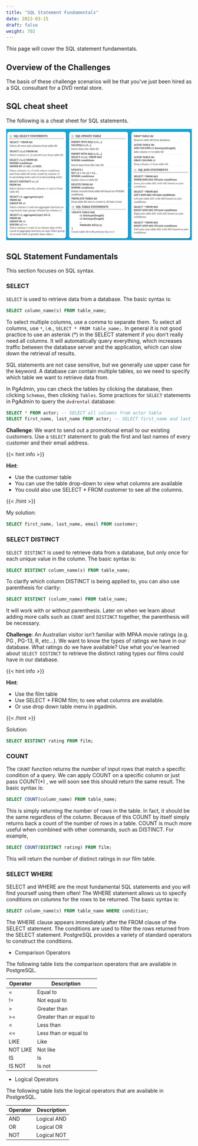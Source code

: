 ```yaml
---
title: "SQL Statement Fundamentals" 
date: 2022-03-15
draft: false
weight: 702
---
```


This page will cover the SQL statement fundamentals.

## Overview of the Challenges

The basis of these challenge scenarios will be that you've just been hired as a SQL consultant for a DVD rental store.

## SQL cheat sheet

The following is a cheat sheet for SQL statements.

![SQL cheat sheet](/images/SQL_cheatsheet.png)

## SQL Statement Fundamentals

This section focuses on SQL syntax.

### SELECT

`SELECT` is used to retrieve data from a database. The basic syntax is:

```sql
SELECT column_name(s) FROM table_name;
```

To select multiple columns, use a comma to separate them. To select all columns, use `*`, i.e., `SELECT * FROM table_name;`. In general it is not good practice to use an asterisk (*) in the SELECT statement if you don’t really need all columns. It will automatically query everything, which increases traffic between the database server and the application, which can slow down the retrieval of results.

SQL statements are not case sensitive, but we generally use upper case for the keyword. A database can contain multiple tables, so we need to specify which table we want to retrieve data from.

In PgAdmin, you can check the tables by clicking the database, then clicking `Schemas`, then clicking `Tables`. Some practices for `SELECT` statements in PgAdmin to query the `dvdrental` database:

```sql
SELECT * FROM actor; -- SELECT all columns from actor table
SELECT first_name, last_name FROM actor; -- SELECT first_name and last_name columns from actor table
```

**Challenge**: We want to send out a promotional email to our existing customers. Use a `SELECT` statement to grab the first and last names of every customer and their email address.

{{< hint info >}}

**Hint**: 
* Use the customer table
* You can use the table drop-down to view what columns are available
* You could also use SELECT * FROM customer to see all the columns.

{{< /hint >}}

My solution:

```sql
SELECT first_name, last_name, email FROM customer;
```

### SELECT DISTINCT

`SELECT DISTINCT` is used to retrieve data from a database, but only once for each unique value in the column. The basic syntax is:

```sql
SELECT DISTINCT column_name(s) FROM table_name;
```

To clarify which column DISTINCT is being applied to, you can also use parenthesis for clarity:

```sql
SELECT DISTINCT (column_name) FROM table_name;
```

It will work with or without parenthesis. Later on when we learn about adding more calls such as `COUNT` and `DISTINCT` together, the parenthesis will be necessary.

**Challenge**: An Australian visitor isn’t familiar with MPAA movie ratings (e.g. PG , PG-13, R, etc…). We want to know the types of ratings we have in our database. What ratings do we have available? Use what you’ve learned about `SELECT DISTINCT` to retrieve the distinct rating types our films could have in our database.

{{< hint info >}}

**Hint**:

* Use the film table
* Use SELECT * FROM film; to see what columns are available.
* Or use drop down table menu in pgadmin.

{{< /hint >}}

Solution:

```sql
SELECT DISTINCT rating FROM film;
```

### COUNT

The `COUNT` function returns the number of input rows that match a specific condition of a query. We can apply COUNT on a specific column or just pass COUNT(*) , we will soon see this should return the same result. The basic syntax is:

```sql
SELECT COUNT(column_name) FROM table_name;
```

This is simply returning the number of rows in the table. In fact, it should be the same regardless of the column. Because of this COUNT by itself simply returns back a count of the number of rows in a table. COUNT is much more useful when combined with other commands, such as DISTINCT. For example,

```sql
SELECT COUNT(DISTINCT rating) FROM film;
```

This will return the number of distinct ratings in our film table.

### SELECT WHERE

SELECT and WHERE are the most fundamental SQL statements and you will find yourself using them often! The WHERE statement allows us to specify conditions on columns for the rows to be returned. The basic syntax is:

```sql
SELECT column_name(s) FROM table_name WHERE condition;
```

The WHERE clause appears immediately after the FROM clause of the SELECT statement. The conditions are used to filter the rows returned from the SELECT statement. PostgreSQL provides a variety of standard operators to construct the conditions.

* Comparison Operators

The following table lists the comparison operators that are available in PostgreSQL.

| Operator | Description |
| -------- | ----------- |
| = | Equal to |
| != | Not equal to |
| > | Greater than |
| >= | Greater than or equal to |
| < | Less than |
| <= | Less than or equal to |
| LIKE | Like |
| NOT LIKE | Not like |
| IS | Is |
| IS NOT | Is not |

* Logical Operators

The following table lists the logical operators that are available in PostgreSQL.

| Operator | Description |
| -------- | ----------- |
| AND | Logical AND |
| OR | Logical OR |
| NOT | Logical NOT |
